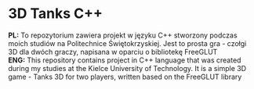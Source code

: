 # 3D Tanks C++
<b>PL:</b> To repozytorium zawiera projekt w języku C++ stworzony podczas moich studiów na Politechnice Świętokrzyskiej. Jest to prosta gra - czołgi 3D dla dwóch graczy, napisana w oparciu o bibliotekę FreeGLUT<br/> 
<b>ENG:</b> This repository contains project in C++ language that was created during my studies at the Kielce University of Technology. It is a simple 3D game - Tanks 3D for two players, written based on the FreeGLUT library
